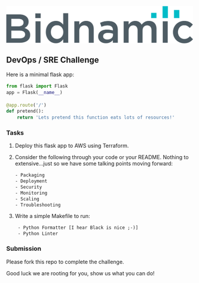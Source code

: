 <img src="logo.png" alt="drawing" width="500"/>

## DevOps / SRE Challenge

Here is a minimal flask app:

```python
from flask import Flask
app = Flask(__name__)

@app.route('/')
def pretend():
    return 'Lets pretend this function eats lots of resources!'
```

### Tasks 
1. Deploy this flask app to AWS using Terraform.


2. Consider the  following through your code or your README. 
Nothing to extensive...just so we have some talking points moving forward:

    ```text
    - Packaging
    - Deployment
    - Security
    - Monitoring
    - Scaling
    - Troubleshooting
    ```

3. Write a simple Makefile to run:
   ```text
    - Python Formatter [I hear Black is nice ;-)]
    - Python Linter
    ```

### Submission

Please fork this repo to complete the challenge.

Good luck we are rooting for you, show us what you can do!
